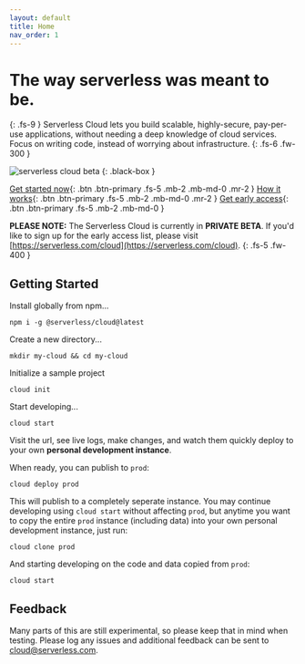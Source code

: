 ```yaml
---
layout: default
title: Home
nav_order: 1
---
```


# The way serverless was meant to be.
{: .fs-9 }
Serverless Cloud lets you build scalable, highly-secure, pay-per-use applications, without needing a deep knowledge of cloud services. Focus on writing code, instead of worrying about infrastructure.
{: .fs-6 .fw-300 }


![serverless cloud beta](https://user-images.githubusercontent.com/2053544/120826399-66439180-c528-11eb-912f-786134a9607f.png)
{: .black-box }

[Get started now](#getting-started){: .btn .btn-primary .fs-5 .mb-2 .mb-md-0 .mr-2 }
[How it works](/cloud/learn.html){: .btn .btn-primary .fs-5 .mb-2 .mb-md-0 .mr-2 }
[Get early access](https://www.serverless.com/cloud){: .btn .btn-primary .fs-5 .mb-2 .mb-md-0 }



**PLEASE NOTE:** The Serverless Cloud is currently in **PRIVATE BETA**. If you'd like to sign up for the early access list, please visit [https://serverless.com/cloud](https://serverless.com/cloud).
{: .fs-5 .fw-400 }

## Getting Started

Install globally from npm...

```
npm i -g @serverless/cloud@latest
```

Create a new directory...

```
mkdir my-cloud && cd my-cloud
```

Initialize a sample project

```
cloud init
```

Start developing...

```
cloud start
```

Visit the url, see live logs, make changes, and watch them quickly deploy to your own **personal development instance**. 

When ready, you can publish to `prod`:

```
cloud deploy prod
```

This will publish to a completely seperate instance. You may continue developing using `cloud start` without affecting `prod`, but anytime you want to copy the entire `prod` instance (including data) into your own personal development instance, just run:

```
cloud clone prod
```

And starting developing on the code and data copied from `prod`:

```
cloud start
```

## Feedback

Many parts of this are still experimental, so please keep that in mind when testing. Please log any issues and additional feedback can be sent to [cloud@serverless.com](mailto:cloud@serverless.com).
